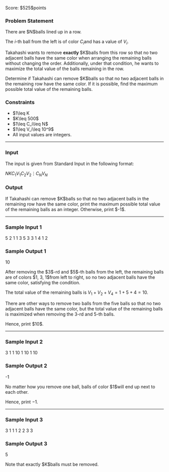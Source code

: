 
<div>

<span>

<span>

<p>
Score: $525$points
</p>

<div>

<section>

### **Problem Statement**

<p>
There are $N$balls lined up in a row.

The $i$-th ball from the left is of color $C_i$and has a value of $V_i$.
</p>

<p>
Takahashi wants to remove 
<strong>
exactly
</strong>
$K$balls from this row so that no two adjacent balls have the same color when arranging the remaining balls without changing the order. 
Additionally, under that condition, he wants to maximize the total value of the balls remaining in the row.
</p>

<p>
Determine if Takahashi can remove $K$balls so that no two adjacent balls in the remaining row have the same color. If it is possible, find the maximum possible total value of the remaining balls.
</p>

</section>

</div>

<div>

<section>

### **Constraints**

<ul>

<li>
$1\leq K<N\leq 2\times 10^5$
</li>

<li>
$K\leq 500$
</li>

<li>
$1\leq C_i\leq N$
</li>

<li>
$1\leq V_i\leq 10^9$
</li>

<li>
All input values are integers.
</li>

</ul>

</section>

</div>

---

<div>

<div>

<section>

### **Input**

<p>
The input is given from Standard Input in the following format:
</p>

<div>

$N$$K$$C_1$$V_1$$C_2$$V_2$$\vdots$$C_N$$V_N$
</div>

</section>

</div>

<div>

<section>

### **Output**

<p>
If Takahashi can remove $K$balls so that no two adjacent balls in the remaining row have the same color, print the maximum possible total value of the remaining balls as an integer.
Otherwise, print $-1$.
</p>

</section>

</div>

</div>

---

<div>

<section>

### **Sample Input 1**

<div>

5 2
1 1
3 5
3 3
1 4
1 2

</div>

</section>

</div>

<div>

<section>

### **Sample Output 1**

<div>

10

</div>

<p>
After removing the $3$-rd and $5$-th balls from the left, the remaining balls are of colors $1, 3, 1$from left to right, so no two adjacent balls have the same color, satisfying the condition. 

The total value of the remaining balls is $V_1+V_2+V_4=1+5+4=10$.

There are other ways to remove two balls from the five balls so that no two adjacent balls have the same color, but the total value of the remaining balls is maximized when removing the $3$-rd and $5$-th balls.
</p>

<p>
Hence, print $10$.
</p>

</section>

</div>

---

<div>

<section>

### **Sample Input 2**

<div>

3 1
1 10
1 10
1 10

</div>

</section>

</div>

<div>

<section>

### **Sample Output 2**

<div>

-1

</div>

<p>
No matter how you remove one ball, balls of color $1$will end up next to each other.

Hence, print $-1$.
</p>

</section>

</div>

---

<div>

<section>

### **Sample Input 3**

<div>

3 1
1 1
2 2
3 3

</div>

</section>

</div>

<div>

<section>

### **Sample Output 3**

<div>

5

</div>

<p>
Note that exactly $K$balls must be removed.
</p>

</section>

</div>

</span>

</span>

</div>
